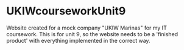 # UKIWcourseworkUnit9
Website created for a mock company "UKIW Marinas" for my IT coursework. This is for unit 9, so the website needs to be a 'finished product' with everything implemented in the correct way.
